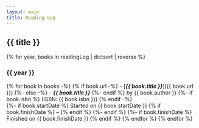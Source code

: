 ```yaml
---
layout: main
title: Reading Log
---
```


## {{ title }}

{% for year, books in readingLog | dictsort | reverse %}
  ### {{ year }}

  {% for book in books -%}
    {% if book.url -%}
      - [**_{{ book.title }}_**]({{ book.url }})
    {%- else -%}
      - **_{{ book.title }}_**
    {%- endif %}
    by {{ book.author }}
    {%- if book.isbn %}
      (ISBN: {{ book.isbn }})
    {% endif -%}\
    {%- if book.startDate %}
      Started on {{ book.startDate }}
      {% if book.finishDate %} – {% endif %}
    {%- endif %}
    {%- if book.finishDate %}
      Finished on {{ book.finishDate }}
    {% endif %}
  {% endfor %}
{% endfor %}
